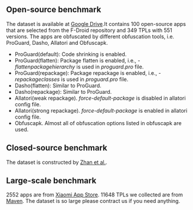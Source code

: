 ## Open-source benchmark
  The dataset is available at [Google Drive](https://drive.google.com/drive/folders/1vJD7sYrtO7Dqm101SuLgfXEYbC1pWwcn?usp=sharing).It contains 100 open-source apps that are selected from the F-Droid repository and 349 TPLs with 551 versions. The apps are obfuscated by different obfuscation tools, i.e. ProGuard, Dasho, Allatori and Obfuscapk.

- ProGuard(default): Code shrinking is enabled.
- ProGuard(flatten): Package flatten is enabled, i.e., *-flattenpackagehierarchy* is used in *proguard.pro* file. 
- ProGuard(repackage): Package repackage is enabled, i.e., *-repackageclasses* is used in *proguard.pro* file.
- Dasho(flatten): Similar to ProGuard.
- Dasho(repackage): Similar to ProGuard.
- Allatori(weak repackage). *force-default-package* is disabled in allatori config file.
- Allatori(strong repackage). *force-default-package* is enabled in allatori config file.
- Obfuscapk. Almost all of obfuscation options listed in obfuscapk are used. 

## Closed-source benchmark
The dataset is constructed by [Zhan et al.](https://sites.google.com/view/libdetect/home/dataset).

## Large-scale benchmark
  2552 apps are from [Xiaomi App Store](https://m.app.mi.com/). 11648 TPLs we collected are from [Maven](https://mvnrepository.com/). The dataset is so large please contract us if you need anything. 
